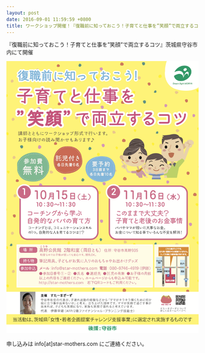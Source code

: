 ```yaml
---
layout: post
date: 2016-09-01 11:59:59 +0800
title: ワークショップ開催！『復職前に知っておこう！子育てと仕事を”笑顔”で両立するコツ』
---
```

『復職前に知っておこう！子育てと仕事を”笑顔”で両立するコツ』茨城県守谷市内にて開催

![](/images/uploads/image-20160901.png)

申し込みは info\[at]star-mothers.com にご連絡ください。

